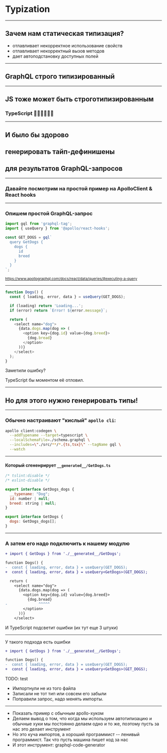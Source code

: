 # Typization

-----

## Зачем нам статическая типизация? <!-- .element: class="orange" -->

- отлавливает некорректное использование свойств
- отлавливает некорректный вызов методов
- дает автоподстановку доступных полей

-----

## GraphQL строго типизированный <!-- .element: class="green" -->

-----

## JS тоже может быть строготипизированным <!-- .element: class="green" -->

### TypeScript 👨‍✈️👨‍✈️👨‍✈️

-----

## И было бы здорово

## генерировать тайп-дефинишены <!-- .element: class="green" -->

## для результатов GraphQL-запросов

-----

### Давайте посмотрим на простой пример на ApolloClient & React hooks

-----

### Опишем простой GraphQL-запрос

```js
import gql from 'graphql-tag';
import { useQuery } from '@apollo/react-hooks';

const GET_DOGS = gql`
  query GetDogs {
    dogs {
      id
      breed
    }
  }
`;

```

<small><a href="https://www.apollographql.com/docs/react/data/queries/#executing-a-query">https://www.apollographql.com/docs/react/data/queries/#executing-a-query</a></small>

-----

```js
function Dogs() {
  const { loading, error, data } = useQuery(GET_DOGS);

  if (loading) return 'Loading...';
  if (error) return `Error! ${error.message}`;

  return (
    <select name="dog">
      {data.dogs.map(dog => (
        <option key={dog.id} value={dog.breed}>
          {dog.bread}
        </option>
      ))}
    </select>
  );
}

```

<span class="fragment">Заметили ошибку?</span>
<div class="fragment" data-code-focus="11">TypeScript бы моментом её отловил.</div>

-----

## Но для этого нужно генерировать типы!

-----

### Обычно настраивают "кислый" `apollo cli`:

```bash
apollo client:codegen \
  --addTypename --target=typescript \
  --localSchemaFile=./schema.graphql \
  --includes=\"./src/**/*.{ts,tsx}\" --tagName gql \
  --watch

```

-----

#### Который сгененрирует `__generated__/GetDogs.ts`

```js
/* tslint:disable */
/* eslint-disable */

export interface GetDogs_dogs {
  __typename: "Dog";
  id: number | null;
  breed: string | null;
}

export interface GetDogs {
  dogs: GetDogs_dogs[];
}

```

-----

### А затем его надо подключить к нашему модулю

```diff
+ import { GetDogs } from './__generated__/GetDogs';

function Dogs() {
-  const { loading, error, data } = useQuery(GET_DOGS);
+  const { loading, error, data } = useQuery<GetDogs>(GET_DOGS);

  return (
    <select name="dog">
      {data.dogs.map(dog => (
        <option key={dog.id} value={dog.breed}>
          {dog.bread}
-              ^^^^^
        </option>
      ))}
    </select>

```

<div class="fragment" data-code-focus="11-12">И TypeScript подсветит ошибки <span class="gray">(их тут еще 3 штуки)</span></div>

-----

У такого подхода есть ошибки

```diff
+ import { GetDogs } from './__generated__/GetDogs';

function Dogs() {
-  const { loading, error, data } = useQuery(GET_DOGS);
+  const { loading, error, data } = useQuery<GetDogs>(GET_DOGS);
```

TODO: test

- Импортнули не из того файла
- Записали не тот тип или совсем его забыли
- Поправили запрос, надо менять импорты.

-----

- Показать пример с обычным apollo-хуком
- Делаем вывод о том, что когда мы используем автотипизацию и обычные хуки мы постоянно делаем одно и то же, поэтому пусть за нас это делает инструмент
- Но это куча импортов, а хороший программист -- ленивый программист. Так что пусть машина пишет код за нас
- И этот инструмент: graphql-code-generator
